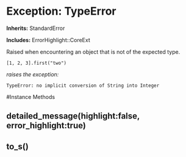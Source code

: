 # Exception: TypeError
**Inherits:** StandardError
    
**Includes:** ErrorHighlight::CoreExt
  

Raised when encountering an object that is not of the expected type.

    [1, 2, 3].first("two")

*raises the exception:*

    TypeError: no implicit conversion of String into Integer



#Instance Methods
## detailed_message(highlight:false, error_highlight:true) [](#method-i-detailed_message)

## to_s() [](#method-i-to_s)

